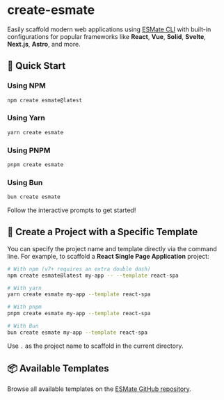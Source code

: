 # create-esmate

Easily scaffold modern web applications using [ESMate CLI](https://www.npmjs.com/package/esmate) with built-in
configurations for popular frameworks like **React**, **Vue**, **Solid**, **Svelte**, **Next.js**, **Astro**, and more.

## 🚀 Quick Start

### Using NPM

```bash
npm create esmate@latest
```

### Using Yarn

```bash
yarn create esmate
```

### Using PNPM

```bash
pnpm create esmate
```

### Using Bun

```bash
bun create esmate
```

Follow the interactive prompts to get started!

## 🎯 Create a Project with a Specific Template

You can specify the project name and template directly via the command line. For example, to scaffold a **React Single
Page Application** project:

```bash
# With npm (v7+ requires an extra double dash)
npm create esmate@latest my-app -- --template react-spa

# With yarn
yarn create esmate my-app --template react-spa

# With pnpm
pnpm create esmate my-app --template react-spa

# With Bun
bun create esmate my-app --template react-spa
```

Use `.` as the project name to scaffold in the current directory.

## 📦 Available Templates

Browse all available templates on the
[ESMate GitHub repository](https://github.com/VienDinhCom/esmate/tree/main/templates).
